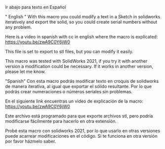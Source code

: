 Ir abajo para texto en Español

" English "
With this macro you could modify a text in a Sketch in solidworks iteratively and export the solid, so you could create serial numbers without any problem.

Here is a video in spanish with cc in english where the macro is explicated:
https://youtu.be/zwA9C0Y6jW0

This file is set to export to stl files, but you can modify it easily.

This macro was tested with SolidWorks 2021, if you try it with another version a modification could be necessary. If it works in another version, please let me know.

"Spanish"
Con esta macro podrás modificar texto en croquis de solidworks de manera iterativa, al igual que exportar el sólido resultante. Por lo que podrás crear numeraciones o números seriales sin problemas.

En el siguiente link encuentras un video de explicación de la macro:
https://youtu.be/zwA9C0Y6jW0

Este archivo está programado para que exporte archivos stl, pero podría modificarse fácilmente para hacerlo en otra extensión.

Probé esta macro con solidworks 2021, por lo que usarlo en otras versiones puede acarrear modificaciones en el código. Si te funciona en otra versión por favor házmelo saber.
